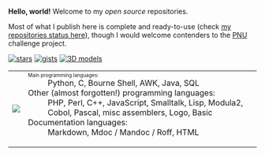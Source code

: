 **Hello, world!** Welcome to my *open source* repositories.

Most of what I publish here is complete and ready-to-use (check [my repositories status here](https://github.com/users/HubTou/projects/1/views/1)), though I would welcome contenders to the [PNU](https://github.com/HubTou/PNU) challenge project.

[![stars](https://img.shields.io/github/stars/HubTou?label=Stars)](https://github.com/HubTou) [![gists](https://img.shields.io/badge/Go%20to-my%20gists-1abc9c.svg)](https://gist.github.com/HubTou) [![3D models](https://img.shields.io/badge/Go%20to-my%203D%20models-1abc9c.svg)](https://cults3d.com/en/users/HubTou/creations)

<table>
<tr>
<td>
<img src="https://github-readme-stats.vercel.app/api/top-langs/?username=HubTou&layout=compact&langs_count=10">
</td>
<td>
<dl>
<dt>
<font size="-4">
Main programming languages:
</font>
</dt>
<dd>
Python, C, Bourne Shell, AWK, Java, SQL
</dd>
<dt>
Other (almost forgotten!) programming languages:
</dt>
<dd>
PHP, Perl, C++, JavaScript, Smalltalk, Lisp, Modula2, Cobol, Pascal, misc assemblers, Logo, Basic
</dd>
<dt>
Documentation languages:
</dt>
<dd>
Markdown, Mdoc / Mandoc / Roff, HTML
</dd>
</dl>
</td>
</tr>
</table>

<!--
![GitHub stats](https://github-readme-stats.vercel.app/api?username=HubTou&show_icons=true&hide_title=true)
![Top Languages](https://github-readme-stats.vercel.app/api/top-langs/?username=HubTou&layout=compact&langs_count=10)
-->
